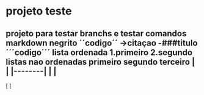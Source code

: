 # projeto teste
 projeto para testar branchs e testar comandos markdown
**negrito**
´´codigo´´
->citaçao
-###titulo
´´´codigo´´´
lista ordenada
1.primeiro
2.segundo 
listas nao ordenadas
primeiro
segundo
terceiro
|        |
|--------|
|        |
---
[ ]

